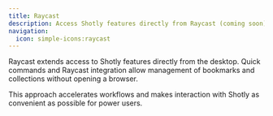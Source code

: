 ```yaml
---
title: Raycast
description: Access Shotly features directly from Raycast (coming soon).
navigation:
  icon: simple-icons:raycast
---
```


Raycast extends access to Shotly features directly from the desktop. Quick commands and Raycast integration allow management of bookmarks and collections without opening a browser.

This approach accelerates workflows and makes interaction with Shotly as convenient as possible for power users.
